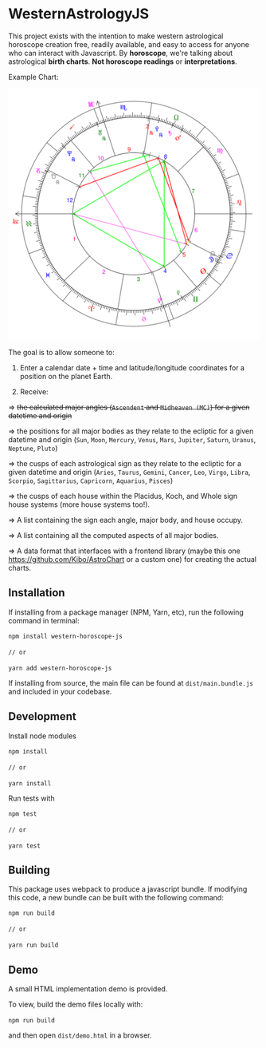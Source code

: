 # WesternAstrologyJS

This project exists with the intention to make western astrological horoscope creation free, readily available, and easy to access for anyone who can interact with Javascript. By **horoscope**, we're talking about astrological **birth charts**. **Not  horoscope readings** or **interpretations**.

Example Chart:

![Natal Chart Example](public/natal-chart.svg)

The goal is to allow someone to:

1) Enter a calendar date + time and latitude/longitude coordinates for a position on the planet Earth.

2) Receive:

  => ~~the calculated major angles (`Ascendent` and `Midheaven (MC)`) for a given datetime and origin~~

  => the positions for all major bodies as they relate to the ecliptic for a given datetime and origin (`Sun`, `Moon`, `Mercury`, `Venus`, `Mars`, `Jupiter`, `Saturn`, `Uranus`, `Neptune`, `Pluto`)

  => the cusps of each astrological sign as they relate to the ecliptic for a given datetime and origin (`Aries`, `Taurus`, `Gemini`, `Cancer`, `Leo`, `Virgo`, `Libra`, `Scorpio`, `Sagittarius`, `Capricorn`, `Aquarius`, `Pisces`)

  => the cusps of each house within the Placidus, Koch, and Whole sign house systems (more house systems too!).

  => A list containing the sign each angle, major body, and house occupy.

  => A list containing all the computed aspects of all major bodies.

  => A data format that interfaces with a frontend library (maybe this one https://github.com/Kibo/AstroChart or a custom one) for creating the actual charts.

## Installation

If installing from a package manager (NPM, Yarn, etc), run the following command in terminal:

```
npm install western-horoscope-js

// or

yarn add western-horoscope-js
```

If installing from source, the main file can be found at `dist/main.bundle.js` and included in your codebase.

## Development

Install node modules

```
npm install

// or

yarn install
```

Run tests with

```
npm test

// or

yarn test
```


## Building

This package uses webpack to produce a javascript bundle. If modifying this code, a new bundle can be built with the following command:

```
npm run build

// or

yarn run build
```

## Demo

A small HTML implementation demo is provided.

To view, build the demo files locally with:

`npm run build`

and then open `dist/demo.html` in a browser.
